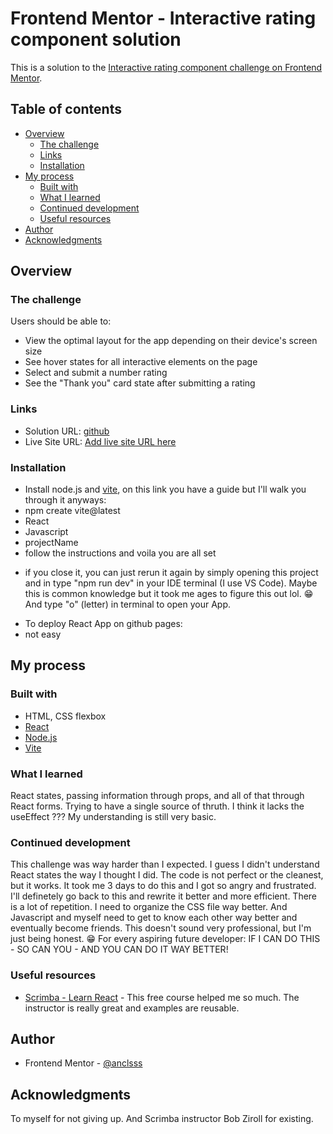 # Frontend Mentor - Interactive rating component solution

This is a solution to the [Interactive rating component challenge on Frontend Mentor](https://www.frontendmentor.io/challenges/interactive-rating-component-koxpeBUmI).

## Table of contents

- [Overview](#overview)
  - [The challenge](#the-challenge)
  - [Links](#links)
  - [Installation](#installation)
- [My process](#my-process)
  - [Built with](#built-with)
  - [What I learned](#what-i-learned)
  - [Continued development](#continued-development)
  - [Useful resources](#useful-resources)
- [Author](#author)
- [Acknowledgments](#acknowledgments)

## Overview

### The challenge

Users should be able to:

- View the optimal layout for the app depending on their device's screen size
- See hover states for all interactive elements on the page
- Select and submit a number rating
- See the "Thank you" card state after submitting a rating

### Links

- Solution URL: [github](https://github.com/anclsss/interactive-rating-component-main)
- Live Site URL: [Add live site URL here](https://github.com/anclsss/interactive-rating-component-main)

### Installation

- Install node.js and [vite](https://vitejs.dev/guide/), on this link you have a guide but I'll walk you through it anyways:
- npm create vite@latest
- React
- Javascript
- projectName
- follow the instructions and voila you are all set

* if you close it, you can just rerun it again by simply opening this project and in type "npm run dev" in your IDE terminal (I use VS Code). Maybe this is common knowledge but it took me ages to figure this out lol. 😁 And type "o" (letter) in terminal to open your App.

- To deploy React App on github pages:
- not easy

## My process

### Built with

- HTML, CSS flexbox
- [React](https://reactjs.org/)
- [Node.js](https://nodejs.org/)
- [Vite](https://vitejs.dev/guide/)

### What I learned

React states, passing information through props, and all of that through React forms. Trying to have a single source of thruth. I think it lacks the useEffect ??? My understanding is still very basic.

### Continued development

This challenge was way harder than I expected. I guess I didn't understand React states the way I thought I did. The code is not perfect or the cleanest, but it works. It took me 3 days to do this and I got so angry and frustrated. I'll definetely go back to this and rewrite it better and more efficient. There is a lot of repetition.
I need to organize the CSS file way better.
And Javascript and myself need to get to know each other way better and eventually become friends.
This doesn't sound very professional, but I'm just being honest. 😁
For every aspiring future developer:
IF I CAN DO THIS - SO CAN YOU - AND YOU CAN DO IT WAY BETTER!

### Useful resources

- [Scrimba - Learn React](https://scrimba.com/learn/learnreact) - This free course helped me so much. The instructor is really great and examples are reusable.

## Author

- Frontend Mentor - [@anclsss](https://www.frontendmentor.io/profile/anclsss)

## Acknowledgments

To myself for not giving up. And Scrimba instructor Bob Ziroll for existing.
